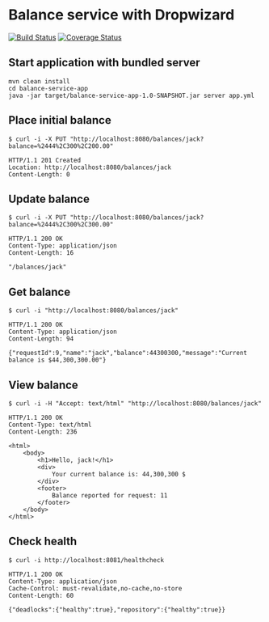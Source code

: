 Balance service with Dropwizard
===============================

[![Build Status](https://travis-ci.org/qza/balance-service.png?branch=master)](https://travis-ci.org/qza/balance-service)
[![Coverage Status](https://coveralls.io/repos/qza/balance-service/badge.svg?branch=master&service=github)](https://coveralls.io/github/qza/balance-service?branch=master)

Start application with bundled server
---

```
mvn clean install
cd balance-service-app
java -jar target/balance-service-app-1.0-SNAPSHOT.jar server app.yml
```

Place initial balance
---

```
$ curl -i -X PUT "http://localhost:8080/balances/jack?balance=%2444%2C300%2C200.00"

HTTP/1.1 201 Created
Location: http://localhost:8080/balances/jack
Content-Length: 0
```

Update balance
---

```
$ curl -i -X PUT "http://localhost:8080/balances/jack?balance=%2444%2C300%2C300.00"

HTTP/1.1 200 OK
Content-Type: application/json
Content-Length: 16

"/balances/jack"
```

Get balance
---

```
$ curl -i "http://localhost:8080/balances/jack"

HTTP/1.1 200 OK
Content-Type: application/json
Content-Length: 94

{"requestId":9,"name":"jack","balance":44300300,"message":"Current balance is $44,300,300.00"}
```

View balance
---

```
$ curl -i -H "Accept: text/html" "http://localhost:8080/balances/jack"

HTTP/1.1 200 OK
Content-Type: text/html
Content-Length: 236

<html>
    <body>
        <h1>Hello, jack!</h1>
        <div>
            Your current balance is: 44,300,300 $
        </div>
        <footer>
            Balance reported for request: 11
        </footer>
    </body>
</html>
```

Check health
---

```
$ curl -i http://localhost:8081/healthcheck

HTTP/1.1 200 OK
Content-Type: application/json
Cache-Control: must-revalidate,no-cache,no-store
Content-Length: 60

{"deadlocks":{"healthy":true},"repository":{"healthy":true}}
```